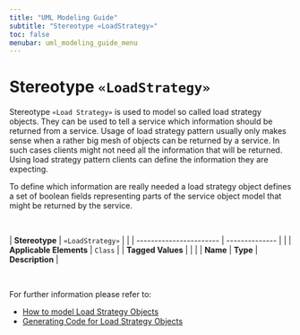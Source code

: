 ```yaml
---
title: "UML Modeling Guide"
subtitle: "Stereotype «LoadStrategy»"
toc: false
menubar: uml_modeling_guide_menu
---
```


# Stereotype `«LoadStrategy»`
Stereotype `«Load Strategy»` is used to model so called load strategy objects. They can be used to tell a service which information should be returned from a service. Usage of load strategy pattern usually only makes sense when a rather big mesh of objects can be returned by a service. In such cases clients might not need all the information that will be returned. Using load strategy pattern clients can define the information they are expecting. 

To define which information are really needed a load strategy object defines a set of boolean fields representing parts of the service object model that might be returned by the service.

<br>

| **Stereotype**          | `«LoadStrategy»` | |
| ----------------------- | -------------- | |
| **Applicable Elements** | `Class`        |
| **Tagged Values**       |                       |                                                                                                                                                                                                          |
| **Name**                | **Type**              | **Description**                                                                                                                                                                                          |

<br>

For further information please refer to:
- [How to model Load Strategy Objects](/uml-modeling-guide/how-to-model-rest-service-apis)
- [Generating Code for Load Strategy Objects](/developer-guide/code-for-jeaf-services/#code-for-load-strategy-objects)

    